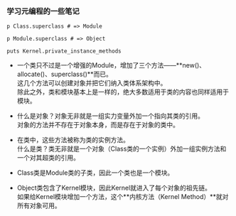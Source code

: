### 学习元编程的一些笔记

`p Class.superclass # => Module`

`p Module.superclass # => Object`

`puts Kernel.private_instance_methods`

- 一个类只不过是一个增强的Module，增加了三个方法——**new()、allocate()、superclass()**而已。  
这几个方法可以创建对象并把它们纳入类体系架构中。  
除此之外，类和模块基本上是一样的，绝大多数适用于类的内容也同样适用于模块。  

- 什么是对象？对象无非就是一组实力变量外加一个指向其类的引用。  
对象的方法并不存在于对象本身，而是存在于对象的类中。  

- 在类中，这些方法被称为类的实例方法。  
什么是类？类无非就是一个对象（Class类的一个实例）外加一组实例方法和一个对其超类的引用。

- Class类是Module类的子类，因此一个类也是一个模块。

- Object类包含了Kernel模块，因此Kernel就进入了每个对象的祖先链。  
如果给Kernel模块增加一个方法，这个**内核方法（Kernel Method）**就对所有对象可用。